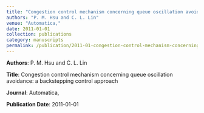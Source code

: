 ```yaml
---
title: "Congestion control mechanism concerning queue oscillation avoidance: a backstepping control approach"
authors: "P. M. Hsu and C. L. Lin"
venue: "Automatica,"
date: 2011-01-01
collection: publications
category: manuscripts
permalink: /publication/2011-01-congestion-control-mechanism-concerning-queue-oscillation-avoidance--a-backstepping-control-approach
---
```


**Authors**: P. M. Hsu and C. L. Lin

**Title**: Congestion control mechanism concerning queue oscillation avoidance: a backstepping control approach

**Journal**: Automatica,

**Publication Date**: 2011-01-01
